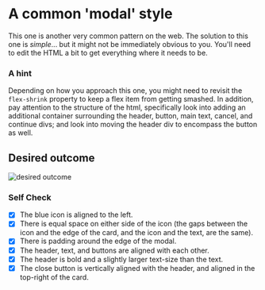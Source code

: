 # A common 'modal' style
This one is another very common pattern on the web. The solution to this one is _simple_... but it might not be immediately obvious to you. You'll need to edit the HTML a bit to get everything where it needs to be.

### A hint
Depending on how you approach this one, you might need to revisit the `flex-shrink` property to keep a flex item from getting smashed. In addition, pay attention to the structure of the html, specifically look into adding an additional container surrounding the header, button, main text, cancel, and continue divs; and look into moving the header div to encompass the button as well.

## Desired outcome

![desired outcome](./desired-outcome.png)

### Self Check

- [x] The blue icon is aligned to the left.
- [x] There is equal space on either side of the icon (the gaps between the icon and the edge of the card, and the icon and the text, are the same).
- [x] There is padding around the edge of the modal.
- [x] The header, text, and buttons are aligned with each other.
- [x] The header is bold and a slightly larger text-size than the text.
- [x] The close button is vertically aligned with the header, and aligned in the top-right of the card.
